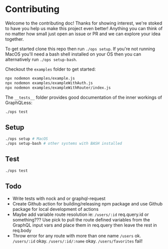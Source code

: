 # Contributing

Welcome to the contributing doc! Thanks for showing interest, we're stoked to have you help us make this project even better! Anything you can think of no matter how small just open an issue or PR and we can explore your idea together.

To get started clone this repo then run `./ops setup`. If you're not running MacOS you'll need a bash shell installed on your OS then you can alternatively run `./ops setup-bash`.

Checkout the `examples` folder to get started:

```bash
npx nodemon examples/example.js
npx nodemon examples/exampleWithAuth.js
npx nodemon examples/exampleWithRouter/index.js
```

The `__tests__` folder provides good documentation of the inner workings of GraphQLess:

```bash
./ops test
```

## Setup

```bash
./ops setup # MacOS
./ops setup-bash # other systems with BASH installed
```

## Test

```bash
./ops test
```

## Todo

- Write tests with nock and or graphql-request
- Create Github action for building/releasing npm package and use Github package for local development of actions
- Maybe add variable route resolution ie: `/users/:id` req.query.id or something??? Use pick to pull the route defined variables from the GraphQL input vars and place them in req.query then leave the rest in req.body
- Throw error for any route with more than one name `/users` ok. `/users/:id` okay. `/users/:id/:name` okay. `/users/favorites` fail!
